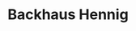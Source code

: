 ---
title: "Backhaus Hennig"
url: /leipzig/backhaus-hennig-grossmiltitzer-strasse/
shop: Bäckerei
---